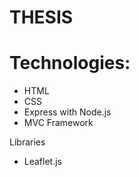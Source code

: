 # THESIS

# Technologies:
- HTML
- CSS
- Express with Node.js
- MVC Framework

Libraries
- Leaflet.js
